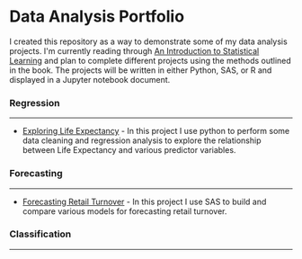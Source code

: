 # Data Analysis Portfolio
I created this repository as a way to demonstrate some of my data analysis projects.  I'm currently reading through [An Introduction to Statistical Learning](https://www-bcf.usc.edu/~gareth/ISL/) and plan to complete different projects using the methods outlined in the book.  The projects will be written in either Python, SAS, or R and displayed in a Jupyter notebook document.

### Regression
___
* [Exploring Life Expectancy](https://nbviewer.jupyter.org/github/RafaelPuello/Notebooks/blob/master/LifeExpectancy.ipynb) - In this project I use
python to perform some data cleaning and regression analysis to explore the relationship between Life Expectancy and various predictor variables.

### Forecasting
___
* [Forecasting Retail Turnover](https://nbviewer.jupyter.org/github/RafaelPuello/Notebooks/blob/master/RetailTurnover.ipynb) - In this project I use SAS to build and compare various models for forecasting retail turnover.

### Classification
___


